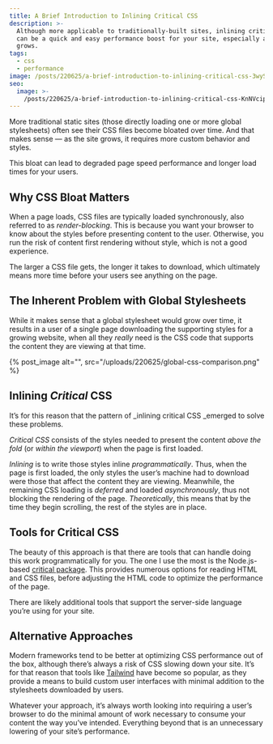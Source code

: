 ```yaml
---
title: A Brief Introduction to Inlining Critical CSS
description: >-
  Although more applicable to traditionally-built sites, inlining critical CSS
  can be a quick and easy performance boost for your site, especially as it
  grows.
tags:
  - css
  - performance
image: /posts/220625/a-brief-introduction-to-inlining-critical-css-3wySMCPG.png
seo:
  image: >-
    /posts/220625/a-brief-introduction-to-inlining-critical-css-KnNVcip6--meta.png
---
```


More traditional static sites (those directly loading one or more global stylesheets) often see their CSS files become bloated over time. And that makes sense — as the site grows, it requires more custom behavior and styles.

This bloat can lead to degraded page speed performance and longer load times for your users.

## Why CSS Bloat Matters

When a page loads, CSS files are typically loaded synchronously, also referred to as _render-blocking_. This is because you want your browser to know about the styles before presenting content to the user. Otherwise, you run the risk of content first rendering without style, which is not a good experience.

The larger a CSS file gets, the longer it takes to download, which ultimately means more time before your users see anything on the page.

## The Inherent Problem with Global Stylesheets

While it makes sense that a global stylesheet would grow over time, it results in a user of a single page downloading the supporting styles for a growing website, when all they _really_ need is the CSS code that supports the content they are viewing at that time.

{% post_image alt="", src="/uploads/220625/global-css-comparison.png" %}

## Inlining _Critical_ CSS

It’s for this reason that the pattern of \_inlining critical CSS \_emerged to solve these problems.

_Critical CSS_ consists of the styles needed to present the content _above the fold_ (or _within the viewport_) when the page is first loaded.

_Inlining_ is to write those styles inline _programmatically_. Thus, when the page is first loaded, the only styles the user’s machine had to download were those that affect the content they are viewing. Meanwhile, the remaining CSS loading is _deferred_ and loaded _asynchronously_, thus not blocking the rendering of the page. _Theoretically_, this means that by the time they begin scrolling, the rest of the styles are in place.

## Tools for Critical CSS

The beauty of this approach is that there are tools that can handle doing this work programmatically for you. The one I use the most is the Node.js-based [critical](https://www.npmjs.com/package/critical)[ package](https://www.npmjs.com/package/critical). This provides numerous options for reading HTML and CSS files, before adjusting the HTML code to optimize the performance of the page.

There are likely additional tools that support the server-side language you’re using for your site.

## Alternative Approaches

Modern frameworks tend to be better at optimizing CSS performance out of the box, although there’s always a risk of CSS slowing down your site. It’s for that reason that tools like [Tailwind](https://tailwindcss.com/) have become so popular, as they provide a means to build custom user interfaces with minimal addition to the stylesheets downloaded by users.

Whatever your approach, it’s always worth looking into requiring a user’s browser to do the minimal amount of work necessary to consume your content the way you’ve intended. Everything beyond that is an unnecessary lowering of your site’s performance.
